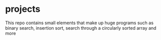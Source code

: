 # projects
This repo contains small elements that make up huge programs such as binary search, insertion sort, search through a circularly sorted array and more
